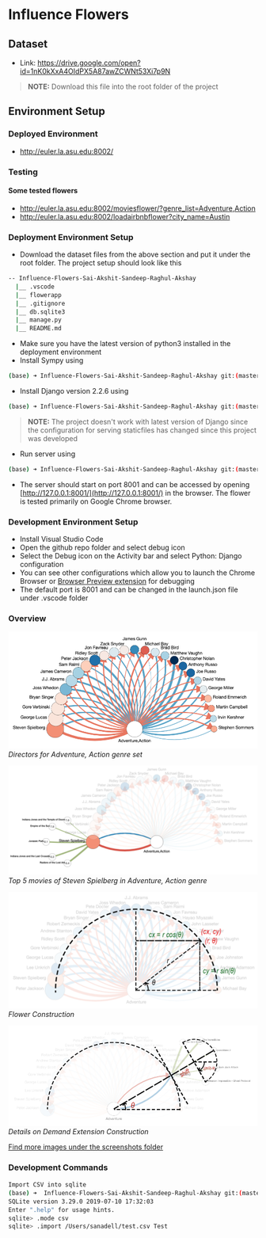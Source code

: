 # Influence Flowers

## Dataset

- Link: <https://drive.google.com/open?id=1nK0kXxA4OIdPX5A87awZCWNt53Xi7p9N>

> **NOTE:** Download this file into the root folder of the project

## Environment Setup

### Deployed Environment

- <http://euler.la.asu.edu:8002/>

### Testing

#### Some tested flowers

- <http://euler.la.asu.edu:8002/moviesflower/?genre_list=Adventure,Action>
- <http://euler.la.asu.edu:8002/loadairbnbflower?city_name=Austin>


### Deployment Environment Setup

- Download the dataset files from the above section and put it under the root folder. The project setup should look like this

```bash
-- Influence-Flowers-Sai-Akshit-Sandeep-Raghul-Akshay  
  |__ .vscode  
  |__ flowerapp  
  |__ .gitignore  
  |__ db.sqlite3  
  |__ manage.py  
  |__ README.md  
```

- Make sure you have the latest version of python3 installed in the deployment environment 
- Install Sympy using  

```bash
(base) ➜ Influence-Flowers-Sai-Akshit-Sandeep-Raghul-Akshay git:(master) pip3 install sympy
```

- Install Django version 2.2.6 using  

```bash
(base) ➜ Influence-Flowers-Sai-Akshit-Sandeep-Raghul-Akshay git:(master) pip3 install Django==2.2.6  
```

> **NOTE:** The project doesn't work with latest version of Django since the configuration for serving staticfiles has changed since this project was developed

- Run server using  

```bash
(base) ➜ Influence-Flowers-Sai-Akshit-Sandeep-Raghul-Akshay git:(master) python manage.py runserver 127.0.0.1:8001
```

- The server should start on port 8001 and can be accessed by opening [http://127.0.0.1:8001/](http://127.0.0.1:8001/) in the browser. The flower is tested primarily on Google Chrome browser.

### Development Environment Setup

- Install Visual Studio Code
- Open the github repo folder and select debug icon
- Select the Debug icon on the Activity bar and select Python: Django configuration
- You can see other configurations which allow you to launch the Chrome Browser or [Browser Preview extension](https://marketplace.visualstudio.com/items?itemName=auchenberg.vscode-browser-preview) for debugging
- The default port is 8001 and can be changed in the launch.json file under .vscode folder

### Overview

![Directors for Adventure, Action genre](https://github.com/SandeepNadella/influence-flower/blob/master/screenshots/Screen%20Shot%202019-12-04%20at%2012.31.28%20PM.png)
*Directors for Adventure, Action genre set*

![Top 5 movies of Steven Spielberg in Adventure, Action genre](https://github.com/SandeepNadella/influence-flower/blob/master/screenshots/Screen%20Shot%202019-12-04%20at%2012.31.53%20PM.png)
*Top 5 movies of Steven Spielberg in Adventure, Action genre*

![Flower Construction](https://github.com/SandeepNadella/influence-flower/blob/master/screenshots/InfluenceFlowers.png)
*Flower Construction*

![Details on Demand Extension Construction](https://github.com/SandeepNadella/influence-flower/blob/master/screenshots/InfluenceFlowerExtension.png)
*Details on Demand Extension Construction*

[Find more images under the screenshots folder](https://github.com/SandeepNadella/influence-flower/blob/master/screenshots)

### Development Commands

```bash
Import CSV into sqlite
(base) ➜  Influence-Flowers-Sai-Akshit-Sandeep-Raghul-Akshay git:(master) ✗ sqlite3 db.sqlite3
SQLite version 3.29.0 2019-07-10 17:32:03
Enter ".help" for usage hints.
sqlite> .mode csv
sqlite> .import /Users/sanadell/test.csv Test
```
